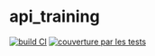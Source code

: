 # api_training

[![build CI](https://github.com/DorianLL/api_training/actions/workflows/build.yml/badge.svg?branch=main)](https://github.com/DorianLL/api_training/actions/workflows/build.yml)
[![couverture par les tests](https://codecov.io/gh/DorianLL/api_training/branch/main/graph/badge.svg)](https://codecov.io/gh/DorianLL/api_training)
